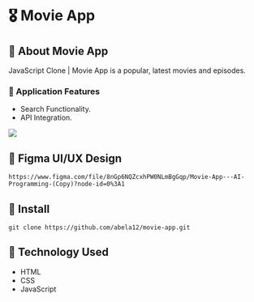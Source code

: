 # 🎖️ Movie App


## 🚀 About Movie App


JavaScript Clone | Movie App is a popular, latest movies and episodes.<br>

### 🚀 Application Features <br>
- Search Functionality.
- API Integration.
<img src="https://github.com/abela12/movie-app/blob/main/assets/img/Desktop_UI.jpg">

## 🚀 Figma UI/UX Design
```
https://www.figma.com/file/8nGp6NQZcxhPW0NLmBgGqp/Movie-App---AI-Programming-(Copy)?node-id=0%3A1
```

## 🚀 Install

```
git clone https://github.com/abela12/movie-app.git
```


## 🚀 Technology Used

- HTML
- CSS
- JavaScript

